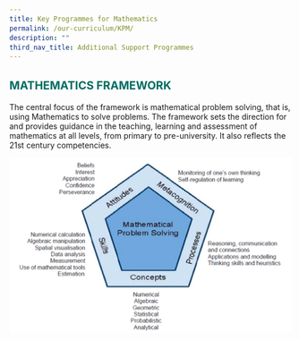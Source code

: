 ```yaml
---
title: Key Programmes for Mathematics
permalink: /our-curriculum/KPM/
description: ""
third_nav_title: Additional Support Programmes
---
```

<b style="color:#016C62; font-size:20px; line-height: 3;">MATHEMATICS FRAMEWORK</b><br>
The central focus of the framework is mathematical problem solving, that is, using Mathematics to solve problems. The framework sets the direction for and provides guidance in the teaching, learning and assessment of mathematics at all levels, from primary to pre-university. It also reflects the 21st century competencies.

![](/images/Stellar.png)